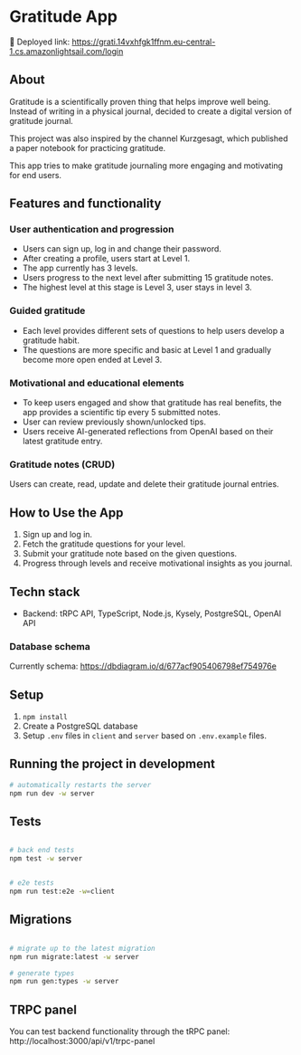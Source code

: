 # Gratitude App

📍 Deployed link: https://grati.14vxhfgk1ffnm.eu-central-1.cs.amazonlightsail.com/login

## About

Gratitude is a scientifically proven thing that helps improve well being. Instead of writing in a physical journal, decided to create a digital version of gratitude journal.

This project was also inspired by the channel Kurzgesagt, which published a paper notebook for practicing gratitude.

This app tries to make gratitude journaling more engaging and motivating for end users.

## Features and functionality

### User authentication and progression

- Users can sign up, log in and change their password.
- After creating a profile, users start at Level 1.
- The app currently has 3 levels.
- Users progress to the next level after submitting 15 gratitude notes.
- The highest level at this stage is Level 3, user stays in level 3.

### Guided gratitude

- Each level provides different sets of questions to help users develop a gratitude habit.
- The questions are more specific and basic at Level 1 and gradually become more open ended at Level 3.

### Motivational and educational elements

- To keep users engaged and show that gratitude has real benefits, the app provides a scientific tip every 5 submitted notes.
- User can review previously shown/unlocked tips.
- Users receive AI-generated reflections from OpenAI based on their latest gratitude entry.

### Gratitude notes (CRUD)

Users can create, read, update and delete their gratitude journal entries.

## How to Use the App

1. Sign up and log in.
2. Fetch the gratitude questions for your level.
3. Submit your gratitude note based on the given questions.
4. Progress through levels and receive motivational insights as you journal.

## Techn stack

- Backend: tRPC API, TypeScript, Node.js, Kysely, PostgreSQL, OpenAI API

### Database schema

Currently schema: https://dbdiagram.io/d/677acf905406798ef754976e

## Setup

1. `npm install`
2. Create a PostgreSQL database
3. Setup `.env` files in `client` and `server` based on `.env.example` files.

## Running the project in development

```bash
# automatically restarts the server
npm run dev -w server

```

## Tests

```bash

# back end tests
npm test -w server
```

```bash

# e2e tests
npm run test:e2e -w=client
```

## Migrations

```bash

# migrate up to the latest migration
npm run migrate:latest -w server

# generate types
npm run gen:types -w server
```

## TRPC panel

You can test backend functionality through the tRPC panel:
http://localhost:3000/api/v1/trpc-panel
